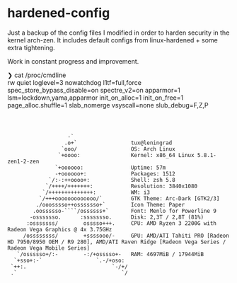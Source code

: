 # hardened-config
Just a backup of the config files I modified in order to harden security  in the kernel arch-zen. It includes default configs from linux-hardened + some extra tightening. 

Work in constant progress and improvement.

❯ cat /proc/cmdline     
rw quiet loglevel=3 nowatchdog l1tf=full,force spec_store_bypass_disable=on spectre_v2=on apparmor=1 lsm=lockdown,yama,apparmor init_on_alloc=1 init_on_free=1 page_alloc.shuffle=1 slab_nomerge vsyscall=none slub_debug=F,Z,P
```


       
                   -`                 
                  .o+`                 tux@leningrad
                 `ooo/                 OS: Arch Linux 
                `+oooo:                Kernel: x86_64 Linux 5.8.1-zen1-2-zen
               `+oooooo:               Uptime: 57m
               -+oooooo+:              Packages: 1512
             `/:-:++oooo+:             Shell: zsh 5.8
            `/++++/+++++++:            Resolution: 3840x1080
           `/++++++++++++++:           WM: i3
          `/+++ooooooooooooo/`         GTK Theme: Arc-Dark [GTK2/3]
         ./ooosssso++osssssso+`        Icon Theme: Paper
        .oossssso-````/ossssss+`       Font: Menlo for Powerline 9
       -osssssso.      :ssssssso.      Disk: 2,3T / 2,8T (81%)
      :osssssss/        osssso+++.     CPU: AMD Ryzen 3 2200G with Radeon Vega Graphics @ 4x 3.75GHz
     /ossssssss/        +ssssooo/-     GPU: AMD/ATI Tahiti PRO [Radeon HD 7950/8950 OEM / R9 280], AMD/ATI Raven Ridge [Radeon Vega Series / Radeon Vega Mobile Series]
   `/ossssso+/:-        -:/+osssso+-   RAM: 4697MiB / 17944MiB
  `+sso+:-`                 `.-/+oso: 
 `++:.                           `-/+/
 .`                                 `/
```
